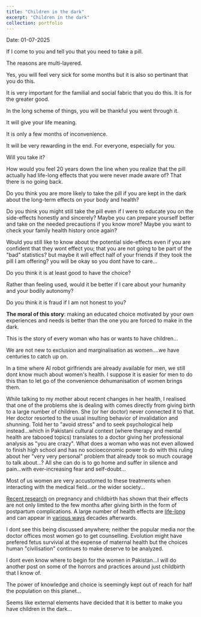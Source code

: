 ```yaml
---
title: "Children in the dark"
excerpt: "Children in the dark"
collection: portfolio
---
```


Date: 01-07-2025

If I come to you and tell you that you need to take a pill.

The reasons are multi-layered. 

Yes, you will feel very sick for some months but it is also so pertinant that you do this. 

It is very important for the familial and social fabric that you do this. It is for the greater good.

In the long scheme of things, you will be thankful you went through it. 

It will give your life meaning.

It is only a few months of inconvenience. 

It will be very rewarding in the end. For everyone, especially for you. 

Will you take it? 

How would you feel 20 years down the line when you realize that the pill actually had life-long effects that you were never made aware of? That there is no going back. 

Do you think you are more likely to take the pill if you are kept in the dark about the long-term effects on your body and health? 

Do you think you might still take the pill even if I were to educate you on the side-effects honestly and sincerely? Maybe you can prepare yourself better and take on the needed precautions if you know more? Maybe you want to check your family health history once again?

Would you still like to know about the potential side-effects even if you are confident that they wont effect you; that you are not going to be part of the "bad" statistics? but maybe it will effect half of your friends if they took the pill I am offering? you will be okay so you dont have to care...

Do you think it is at least good to have the choice? 

Rather than feeling used, would it be better if I care about your humanity and your bodily autonomy?

Do you think it is fraud if I am not honest to you?



**The moral of this story**: making an educated choice motivated by your own experiences and needs is better than the one you are forced to make in the dark.


This is the story of every woman who has or wants to have children...


We are not new to exclusion and marginalisation as women....we have centuries to catch up on.

In a time where AI robot girlfriends are already available for men, we still dont know much about women's health. I suppose it is easier for men to do this than to let go of the convenience dehumanisation of women brings them. 


While talking to my mother about recent changes in her health, I realised that one of the problems she is dealing with comes directly from giving birth to a large number of children. She (or her doctor) never connected it to that. Her doctor resorted to the usual insulting behavior of invalidation and shunning. Told her to "avoid stress" and to seek psychological help instead...which in Pakistani cultural context (where therapy and mental health are tabooed topics) translates to a doctor giving her professional analysis as "you are crazy". What does a woman who was not even allowed to finish high school and has no socioeconomic power to do with this ruling about her "very very personal" problem that already took so much courage to talk about...? All she can do is to go home and suffer in silence and pain...with ever-increasing fear and self-doubt...

Most of us women are very accustomed to these treatments when interacting with the medical field...or the wider society...


[Recent research](https://www.thelancet.com/journals/langlo/article/PIIS2214-109X(23)00454-0/fulltext) on pregnancy and childbirth has shown that their effects are not only limited to the few months after giving birth in the form of postpartum complications. A large number of health effects are [life-long](https://www.ahajournals.org/doi/10.1161/CIRCULATIONAHA.122.062177) and can appear in [various ways](https://www.physiology.org/publications/news/the-physiologist-magazine/2024/november/how-pregnancy-affects-a-lifetime-of-health?SSO=Y) decades afterwards. 

I dont see this being discussed anywhere; neither the popular media nor the doctor offices most women go to get counselling. Evolution might have prefered fetus survivial at the expense of maternal health but the choices human "civilisation" continues to make deserve to be analyzed. 

I dont even know where to begin for the women in Pakistan...I will do another post on some of the horrors and practices around just childbirth that I know of. 



The power of knowledge and choice is seemingly kept out of reach for half the population on this planet...

Seems like external elements have decided that it is better to make you have children in the dark...
